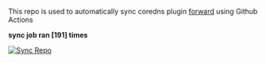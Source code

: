 This repo is used to automatically sync coredns plugin [forward](https://github.com/QZLin/forward) using Github Actions

**sync job ran [191] times**

[![Sync Repo](https://github.com/QZLin/coredns-extract/actions/workflows/sync.yaml/badge.svg)](https://github.com/QZLin/coredns-extract/actions/workflows/sync.yaml)

